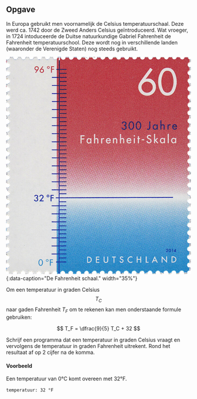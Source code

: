 ## Opgave
In Europa gebruikt men voornamelijk de Celsius temperatuurschaal. Deze werd ca. 1742 door de Zweed Anders Celsius geïntroduceerd. Wat vroeger, in 1724 intoduceerde de Duitse natuurkundige Gabriel Fahrenheit de Fahrenheit temperatuurschool. Deze wordt nog in verschillende landen (waaronder de Verenigde Staten) nog steeds gebruikt.

![fahrenheit](media/fahrenheit.png "fahrenheit"){:data-caption="De Fahrenheit schaal." width="35%"}

Om een temperatuur in graden Celsius $$T_C$$ naar gaden Fahrenheit $T_F$ om te rekenen kan men onderstaande formule gebruiken:

$$
    T_F = \dfrac{9}{5} T_C + 32
$$

Schrijf een programma dat een temperatuur in graden Celsius vraagt en vervolgens de temperatuur in graden Fahrenheit uitrekent. Rond het resultaat af op 2 cijfer na de komma.

#### Voorbeeld
Een temperatuur van 0°C komt overeen met 32°F.
```
temperatuur: 32 °F
```